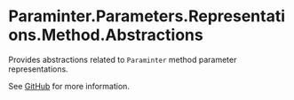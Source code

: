 # Paraminter.Parameters.Representations.Method.Abstractions

Provides abstractions related to `Paraminter` method parameter representations.

See [GitHub](https://github.com/Paraminter/Paraminter.Parameters.Representations.Method) for more information.